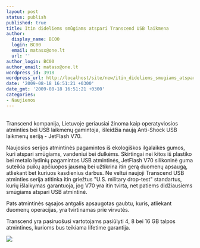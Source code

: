 ```yaml
---
layout: post
status: publish
published: true
title: Itin dideliems smūgiams atspari Transcend USB laikmena
author:
  display_name: BC00
  login: BC00
  email: matasx@one.lt
  url: ''
author_login: BC00
author_email: matasx@one.lt
wordpress_id: 3918
wordpress_url: http://localhost/site/new/itin_dideliems_smugiams_atspari_transcend_usb_laikmena/
date: '2009-08-18 16:51:21 +0300'
date_gmt: '2009-08-18 16:51:21 +0300'
categories:
- Naujienos
---
```

<p>
<br />Transcend kompanija, Lietuvoje geriausiai žinoma kaip operatyviosios atminties bei USB laikmenų gamintoja, išleidžia naują Anti-Shock USB laikmenų seriją - JetFlash V70. </p>
<p>Naujosios serijos atmintinės pagamintos iš ekologiškos ilgalaikės gumos, kuri atspari smūgiams, vandeniui bei dulkėms. Skirtingai nei kitos iš plastiko bei metalo lydinių pagamintos USB atmintinės, JetFlash V70 silikoninė guma suteikia puikų apčiuopos jausmą bei užtikrina itin gerą duomenų apsaugą, atliekant bet kuriuos kasdienius darbus. Ne veltui naujoji Transcend USB atminties serija atitinka itin griežtus "U.S. military drop-test" standartus, kurių išlaikymas garantuoja, jog V70 yra itin tvirta, net patiems didžiausiems smūgiams atspari USB atmintinė.</p>
<p>Pats atmintinės sąsajos antgalis apsaugotas gaubtu, kuris, atliekant duomenų operacijas, yra tvirtinamas prie virvutės.</p>
<p>Transcend yra pasiruošusi vartotojams pasiūlyti 4, 8 bei 16 GB talpos atmintines, kurioms bus teikiama lifetime garantija.</p>
<p><img src="http://www.techpowerup.com/img/09-08-18/96a.jpg" /></p>
